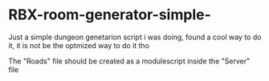 # RBX-room-generator-simple-
Just a simple dungeon genetarion script i was doing, found a cool way to do it, it is not be the optmized way to do it tho

The "Roads" file should be created as a modulescript inside the "Server" file

